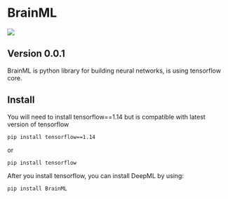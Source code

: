 # BrainML
<img src="https://repository-images.githubusercontent.com/294645921/6d0c0080-f3fd-11ea-8cc9-6efeccfc809c"/>

## Version 0.0.1
BrainML is python library for building neural networks, is using tensorflow core.


## Install
You will need to install tensorflow==1.14 but is compatible with latest version of tensorflow
```
pip install tensorflow==1.14 
```
or 
```
pip install tensorflow
```
After you install tensorflow, you can install DeepML by using:
```
pip install BrainML
```
